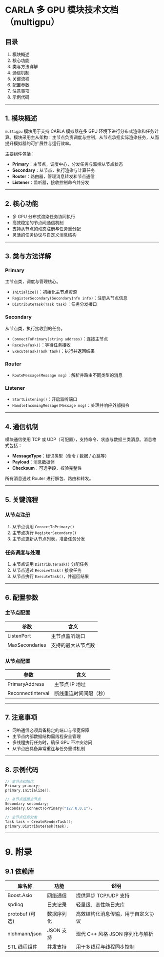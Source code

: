 # CARLA 多 GPU 模块技术文档（multigpu）

## 目录

1. 模块概述  
2. 核心功能  
3. 类与方法详解  
4. 通信机制  
5. 关键流程  
6. 配置参数  
7. 注意事项  
8. 示例代码  

---

## 1. 模块概述

`multigpu` 模块用于支持 CARLA 模拟器在多 GPU 环境下进行分布式渲染和任务计算。模块采用主从架构：主节点负责调度与控制，从节点承担实际渲染任务，从而提升模拟器的可扩展性与运行效率。

主要组件包括：

- **Primary**：主节点，调度中心，分发任务与监控从节点状态  
- **Secondary**：从节点，执行渲染与计算任务  
- **Router**：路由器，管理消息转发和节点通信  
- **Listener**：监听器，接收控制命令并分发  

---

## 2. 核心功能

- 多 GPU 分布式渲染任务协同执行  
- 高效稳定的节点间通信机制  
- 支持从节点的动态注册与任务重分配  
- 灵活的任务协议与自定义消息结构  

---

## 3. 类与方法详解

### Primary

主节点类，调度与管理核心。

- `Initialize()`：初始化主节点资源  
- `RegisterSecondary(SecondaryInfo info)`：注册从节点信息  
- `DistributeTask(Task task)`：任务分发接口  

### Secondary

从节点类，执行接收到的任务。

- `ConnectToPrimary(string address)`：连接主节点  
- `ReceiveTask()`：等待任务接收  
- `ExecuteTask(Task task)`：执行并返回结果  

### Router

- `RouteMessage(Message msg)`：解析并路由不同类型的消息  

### Listener

- `StartListening()`：开启监听端口  
- `HandleIncomingMessage(Message msg)`：处理并响应外部指令  

---

## 4. 通信机制

模块通信使用 TCP 或 UDP（可配置），支持命令、状态与数据三类消息。消息格式包括：

- **MessageType**：标识类型（命令 / 数据 / 心跳等）  
- **Payload**：消息数据体  
- **Checksum**：可选字段，校验完整性  

所有消息通过 Router 进行解包、路由和转发。

---

## 5. 关键流程

### 从节点注册

1. 从节点调用 `ConnectToPrimary()`  
2. 主节点执行 `RegisterSecondary()`  
3. 主节点更新从节点列表，准备任务分发  

### 任务调度与处理

1. 主节点调用 `DistributeTask()` 分配任务  
2. 从节点通过 `ReceiveTask()` 接收任务  
3. 从节点执行 `ExecuteTask()`，并返回结果  

---

## 6. 配置参数

### 主节点配置

| 参数            | 含义                 |
|-----------------|----------------------|
| ListenPort      | 主节点监听端口       |
| MaxSecondaries  | 支持的最大从节点数   |

### 从节点配置

| 参数              | 含义                     |
|-------------------|--------------------------|
| PrimaryAddress    | 主节点 IP 地址           |
| ReconnectInterval | 断线重连时间间隔（秒）   |

---

## 7. 注意事项

- 网络通信必须具备稳定的端口与带宽保障  
- 主节点内部数据结构需线程安全管理  
- 多线程执行任务时，确保 GPU 不冲突访问  
- 从节点应具备异常重连与任务重试机制  

---

## 8. 示例代码

```cpp
// 主节点初始化
Primary primary;
primary.Initialize();

// 从节点连接主节点
Secondary secondary;
secondary.ConnectToPrimary("127.0.0.1");

// 主节点任务分发
Task task = CreateRenderTask();
primary.DistributeTask(task);
```

---

# 9. 附录

## 9.1 依赖库

| 库名称            | 功能       | 说明                          |
|-------------------|------------|-------------------------------|
| Boost.Asio        | 网络通信   | 提供异步 TCP/UDP 支持          |
| spdlog            | 日志记录   | 轻量级、高性能日志库            |
| protobuf (可选)    | 数据序列化 | 高效结构化消息传输，用于自定义协议 |
| nlohmann/json     | JSON 支持  | 现代 C++ 风格 JSON 序列化与解析  |
| STL 线程组件      | 并发支持   | 用于多线程与线程同步控制         |
